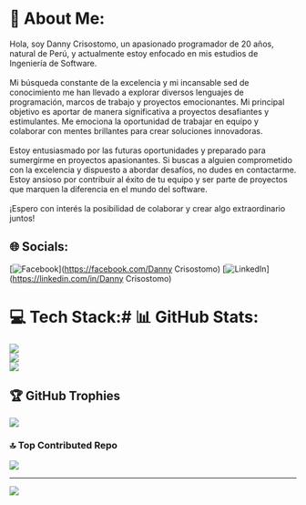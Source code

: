 # 💫 About Me:
Hola, soy Danny Crisostomo, un apasionado programador de 20 años, natural de Perú, y actualmente estoy enfocado en mis estudios de Ingeniería de Software.<br><br>Mi búsqueda constante de la excelencia y mi incansable sed de conocimiento me han llevado a explorar diversos lenguajes de programación, marcos de trabajo y proyectos emocionantes. Mi principal objetivo es aportar de manera significativa a proyectos desafiantes y estimulantes. Me emociona la oportunidad de trabajar en equipo y colaborar con mentes brillantes para crear soluciones innovadoras.<br><br>Estoy entusiasmado por las futuras oportunidades y preparado para sumergirme en proyectos apasionantes. Si buscas a alguien comprometido con la excelencia y dispuesto a abordar desafíos, no dudes en contactarme. Estoy ansioso por contribuir al éxito de tu equipo y ser parte de proyectos que marquen la diferencia en el mundo del software.<br><br>¡Espero con interés la posibilidad de colaborar y crear algo extraordinario juntos!


## 🌐 Socials:
[![Facebook](https://img.shields.io/badge/Facebook-%231877F2.svg?logo=Facebook&logoColor=white)](https://facebook.com/Danny Crisostomo) [![LinkedIn](https://img.shields.io/badge/LinkedIn-%230077B5.svg?logo=linkedin&logoColor=white)](https://linkedin.com/in/Danny Crisostomo) 

# 💻 Tech Stack:# 📊 GitHub Stats:
![](https://github-readme-stats.vercel.app/api?username=b&theme=radical&hide_border=false&include_all_commits=false&count_private=false)<br/>
![](https://github-readme-streak-stats.herokuapp.com/?user=b&theme=radical&hide_border=false)<br/>
![](https://github-readme-stats.vercel.app/api/top-langs/?username=b&theme=radical&hide_border=false&include_all_commits=false&count_private=false&layout=compact)

## 🏆 GitHub Trophies
![](https://github-profile-trophy.vercel.app/?username=b&theme=radical&no-frame=false&no-bg=true&margin-w=4)

### 🔝 Top Contributed Repo
![](https://github-contributor-stats.vercel.app/api?username=b&limit=5&theme=radical&combine_all_yearly_contributions=true)

---
[![](https://visitcount.itsvg.in/api?id=b&icon=0&color=0)](https://visitcount.itsvg.in)

<!-- Proudly created with GPRM ( https://gprm.itsvg.in ) -->
